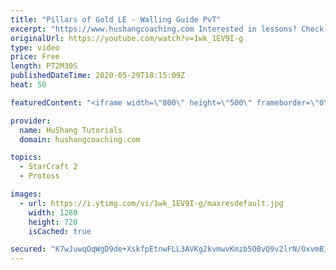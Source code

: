 ```yaml
---
title: "Pillars of Gold LE - Walling Guide PvT"
excerpt: "https://www.hushangcoaching.com Interested in lessons? Check out the website for more information ------------------------------------------------------------------------------------------------------- Want to support HuShang Tutorials directly? Patreon is a website where you can contribute a monthly"
originalUrl: https://youtube.com/watch?v=1wk_1EV9I-g
type: video
price: Free
length: PT2M30S
publishedDateTime: 2020-05-29T18:15:09Z
heat: 50

featuredContent: "<iframe width=\"800\" height=\"500\" frameborder=\"0\" src=\"https://www.youtube.com/embed/1wk_1EV9I-g\" allow=\"accelerometer; autoplay; encrypted-media; gyroscope; picture-in-picture\" allowfullscreen></iframe>"

provider:
  name: HuShang Tutorials
  domain: hushangcoaching.com

topics:
  - StarCraft 2
  - Protoss

images:
  - url: https://i.ytimg.com/vi/1wk_1EV9I-g/maxresdefault.jpg
    width: 1280
    height: 720
    isCached: true

secured: "K7wJuwqOqWgD9de+XskfpEtnwFLL3AVKg2kvmwvKmzb5OBvQ9v2lrN/OxvmBIbqL1K1FIh/Yq1S0sWi8cqAWrLldOtLdYT4Kn2X/yoYf1gUI5Ir2hvIAX5gT9Nrkt4AV/g903N68Mka8USr6WG9LYFvBTAjYVqtk0KoF4fq6tEP80q1JaAODzc0CBDc8oxV8QnE4R2vpp7FAjEE69iyqjB08yPU98vt08K9SM9V2GeeLA63HQjkmF3gwnawpbNmASmEsrSfDmdzOlv7fgx/QYRoLjWINLfxN8JcCK6PrSZc5jm5CbZpKgShGdtz2SthznklU+Wtmbf0NloawEp/SNwMFrUnf8Jn1xTr7mYt88ayDDKipI/ueFCuxQTOI+BeyiwvdcjosSMLIHVCWI3g8DSgltCGuVytj9O98xWBDipw=;3bpHYn1UaqmemMwkVoRHgQ=="
---
```


